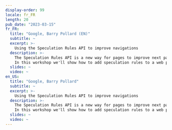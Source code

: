 ```yaml
---
display-order: 99
locale: fr_FR
length: 20
pub_date: "2023-03-15"
fr_FR:
  title: "Google, Barry Pollard (EN)"
  subtitle: ~
  excerpt: >-
    Using the Speculation Rules API to improve navigations
  description: >-
    The Speculation Rules API is a new way for pages to improve next page navigations by telling the browser to prefetch or prerender certain URLs. This leads to faster, or even instant, page URLs.
    In this workshop we'll show how to add speculation rules to a web page and show they render faster.
  slides: ~
  video: ~
en_US:
  title: "Google, Barry Pollard"
  subtitle: ~
  excerpt: >-
    Using the Speculation Rules API to improve navigations
  description: >-
    The Speculation Rules API is a new way for pages to improve next page navigations by telling the browser to prefetch or prerender certain URLs. This leads to faster, or even instant, page URLs.
    In this workshop we'll show how to add speculation rules to a web page and show they render faster.
  slides: ~
  video: ~
---
```

